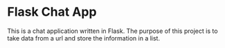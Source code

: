 # Flask Chat App

This is a chat application written in Flask. The purpose of this project is to
take data from a url and store the information in a list.